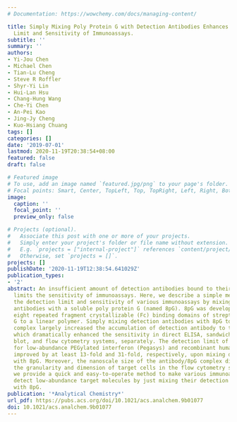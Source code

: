 ```yaml
---
# Documentation: https://wowchemy.com/docs/managing-content/

title: Simply Mixing Poly Protein G with Detection Antibodies Enhances the Detection
  Limit and Sensitivity of Immunoassays.
subtitle: ''
summary: ''
authors:
- Yi-Jou Chen
- Michael Chen
- Tian-Lu Cheng
- Steve R Roffler
- Shyr-Yi Lin
- Hui-Lan Hsu
- Chang-Hung Wang
- Che-Yi Chen
- An-Pei Kao
- Jing-Jy Cheng
- Kuo-Hsiang Chuang
tags: []
categories: []
date: '2019-07-01'
lastmod: 2020-11-19T20:38:54+08:00
featured: false
draft: false

# Featured image
# To use, add an image named `featured.jpg/png` to your page's folder.
# Focal points: Smart, Center, TopLeft, Top, TopRight, Left, Right, BottomLeft, Bottom, BottomRight.
image:
  caption: ''
  focal_point: ''
  preview_only: false

# Projects (optional).
#   Associate this post with one or more of your projects.
#   Simply enter your project's folder or file name without extension.
#   E.g. `projects = ["internal-project"]` references `content/project/deep-learning/index.md`.
#   Otherwise, set `projects = []`.
projects: []
publishDate: '2020-11-19T12:38:54.641029Z'
publication_types:
- '2'
abstract: An insufficient amount of detection antibodies bound to their antigens usually
  limits the sensitivity of immunoassays. Here, we describe a simple method to improve
  the detection limit and sensitivity of various immunoassays by mixing detection
  antibodies with a soluble poly protein G (named 8pG). 8pG was developed by fusing
  eight repeated fragment crystallizable (Fc) binding domains of streptococcal protein
  G to a linear polymer. Simply mixing detection antibodies with 8pG to form an antibody/8pG
  complex largely increased the accumulation of detection antibody to target molecules,
  which dramatically enhanced the sensitivity in direct ELISA, sandwich ELISA, Western
  blot, and flow cytometry systems, separately. The detection limit of Western blot
  for low-abundance PEGylated interferon (Pegasys) and recombinant human CTLA4 (rhCTLA4)
  improved by at least 13-fold and 31-fold, respectively, upon mixing detection antibodies
  with 8pG. Moreover, the nanoscale size of the antibody/8pG complex did not influence
  the granularity and dimension of target cells in the flow cytometry system. Collectively,
  we provide a quick and easy-to-operate method to make various immunoassays to sensitively
  detect low-abundance target molecules by just mixing their detection antibodies
  with 8pG.
publication: '*Analytical Chemistry*'
url_pdf: https://pubs.acs.org/doi/10.1021/acs.analchem.9b01077
doi: 10.1021/acs.analchem.9b01077
---
```

